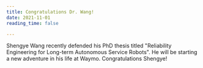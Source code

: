 ```yaml
---
title: Congratulations Dr. Wang!
date: 2021-11-01
reading_time: false

---
```


<!--more-->

Shengye Wang recently defended his PhD thesis titled "Reliability Engineering for Long-term Autonomous Service Robots". He will be starting a new adventure in his life at Waymo. Congratulations Shengye!
